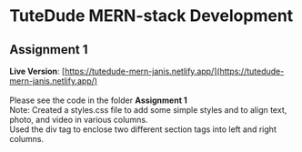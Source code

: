 # TuteDude MERN-stack Development
## Assignment 1 
**Live Version**: [https://tutedude-mern-janis.netlify.app/](https://tutedude-mern-janis.netlify.app/)
<br />
<br />
Please see the code in the folder **Assignment 1**
<br />
Note: Created a styles.css file to add some simple styles and to align text, photo, and video in various columns.
<br />
Used the div tag to enclose two different section tags into left and right columns.


